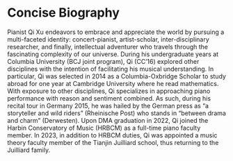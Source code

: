 # Concise Biography

Pianist Qi Xu endeavors to embrace and appreciate the world by pursuing a multi-faceted identity: concert-pianist, artist-scholar, inter-disciplinary researcher, and finally, intellectual adventurer who travels through the fascinating complexity of our universe. During his undergraduate years at Columbia University (BCJ joint program), Qi (CC’16) explored other disciplines with the intention of facilitating his musical understanding. In particular, Qi was selected in 2014 as a Columbia-Oxbridge Scholar to study abroad for one year at Cambridge University where he read mathematics. With exposure to other disciplines, Qi specializes in approaching piano performance with reason and sentiment combined. As such, during his recital tour in Germany 2015, he was hailed by the German press as “a storyteller and wild riders” (Rheinische Post) who stands in “between drama and charm” (Derwesten). Upon DMA graduation in 2022, Qi joined the Harbin Conservatory of Music (HRBCM) as a full-time piano faculty member. In 2023, in addition to HRBCM duties, Qi was appointed a music theory faculty member of the Tianjin Juilliard school, thus returning to the Juilliard family.
